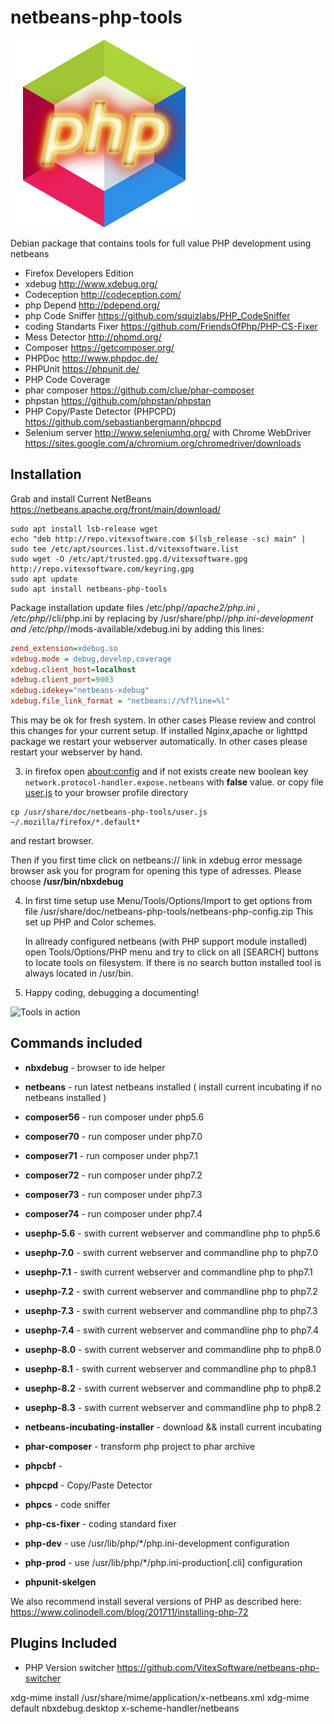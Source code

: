 netbeans-php-tools
==================

![Netbeans](https://raw.githubusercontent.com/VitexSoftware/netbeans-php-tools/master/netbeans.png "Package Logo")

Debian package that contains tools for full value PHP development using netbeans

* Firefox Developers Edition
* xdebug http://www.xdebug.org/
* Codeception http://codeception.com/
* php Depend http://pdepend.org/
* php Code Sniffer https://github.com/squizlabs/PHP_CodeSniffer
* coding Standarts Fixer https://github.com/FriendsOfPhp/PHP-CS-Fixer
* Mess Detector http://phpmd.org/
* Composer https://getcomposer.org/
* PHPDoc http://www.phpdoc.de/
* PHPUnit https://phpunit.de/
* PHP Code Coverage 
* phar composer https://github.com/clue/phar-composer
* phpstan https://github.com/phpstan/phpstan
* PHP Copy/Paste Detector (PHPCPD) https://github.com/sebastianbergmann/phpcpd
* Selenium server http://www.seleniumhq.org/  with Chrome WebDriver https://sites.google.com/a/chromium.org/chromedriver/downloads

Installation
------------

Grab and install Current NetBeans https://netbeans.apache.org/front/main/download/

```shell
sudo apt install lsb-release wget
echo "deb http://repo.vitexsoftware.com $(lsb_release -sc) main" | sudo tee /etc/apt/sources.list.d/vitexsoftware.list
sudo wget -O /etc/apt/trusted.gpg.d/vitexsoftware.gpg http://repo.vitexsoftware.com/keyring.gpg
sudo apt update
sudo apt install netbeans-php-tools
```

   Package installation update files /etc/php/*/apache2/php.ini , 
   /etc/php/*/cli/php.ini by replacing by /usr/share/php/*/php.ini-development
   and /etc/php/*/mods-available/xdebug.ini by adding this lines:

```ini
zend_extension=xdebug.so
xdebug.mode = debug,develop,coverage
xdebug.client_host=localhost
xdebug.client_port=9003
xdebug.idekey="netbeans-xdebug"
xdebug.file_link_format = "netbeans://%f?line=%l"
```

   This may be ok for fresh system. In other cases Please review and control 
   this changes for your current setup. 
   If installed Nginx,apache or lighttpd package we restart your webserver 
   automatically. In other cases please restart your webserver by hand.

3) in firefox open [about:config](about:config) and if not exists create new boolean key
   `network.protocol-handler.expose.netbeans`
   with **false** value.
   or copy file [user.js](user.js) to your browser profile directory 

```
cp /usr/share/doc/netbeans-php-tools/user.js ~/.mozilla/firefox/*.default*
```
   and restart browser.


   Then if you first time click on netbeans:// link in xdebug error message
   browser ask you for program for opening this type of adresses. Please choose
   **/usr/bin/nbxdebug**

4) In first time setup use Menu/Tools/Options/Import to get options from 
   file /usr/share/doc/netbeans-php-tools/netbeans-php-config.zip 
   This set up PHP and Color schemes.

   In allready configured netbeans (with PHP support module installed) open 
   Tools/Options/PHP menu and try to click on all [SEARCH] buttons to locate 
   tools on filesystem. If there is no search button installed tool is always 
   located in /usr/bin.

6) Happy coding, debugging a documenting!
 
![Tools in action](https://raw.githubusercontent.com/Vitexus/netbeans-php-tools/master/netbeans-php-tools.png)

Commands included
-----------------

* **nbxdebug** - browser to ide helper
* **netbeans** - run latest netbeans installed ( install current incubating if no netbeans installed )

* **composer56** - run composer under php5.6
* **composer70** - run composer under php7.0
* **composer71** - run composer under php7.1
* **composer72** - run composer under php7.2
* **composer73** - run composer under php7.3
* **composer74** - run composer under php7.4

* **usephp-5.6** - swith current webserver and commandline php to php5.6
* **usephp-7.0** - swith current webserver and commandline php to php7.0
* **usephp-7.1** - swith current webserver and commandline php to php7.1 
* **usephp-7.2** - swith current webserver and commandline php to php7.2
* **usephp-7.3** - swith current webserver and commandline php to php7.3
* **usephp-7.4** - swith current webserver and commandline php to php7.4 
* **usephp-8.0** - swith current webserver and commandline php to php8.0 
* **usephp-8.1** - swith current webserver and commandline php to php8.1 
* **usephp-8.2** - swith current webserver and commandline php to php8.2 
* **usephp-8.3** - swith current webserver and commandline php to php8.2 

* **netbeans-incubating-installer** - download && install current incubating 
* **phar-composer** - transform php project to phar archive
* **phpcbf** -
* **phpcpd** - Copy/Paste Detector
* **phpcs** - code sniffer
* **php-cs-fixer** - coding standard fixer
* **php-dev** - use /usr/lib/php/*/php.ini-development configuration
* **php-prod** - use /usr/lib/php/*/php.ini-production[.cli] configuration
* **phpunit-skelgen**

We also recommend install several versions of PHP as described here: https://www.colinodell.com/blog/201711/installing-php-72

Plugins Included
----------------

* PHP Version switcher https://github.com/VitexSoftware/netbeans-php-switcher



xdg-mime install /usr/share/mime/application/x-netbeans.xml
xdg-mime default nbxdebug.desktop x-scheme-handler/netbeans
